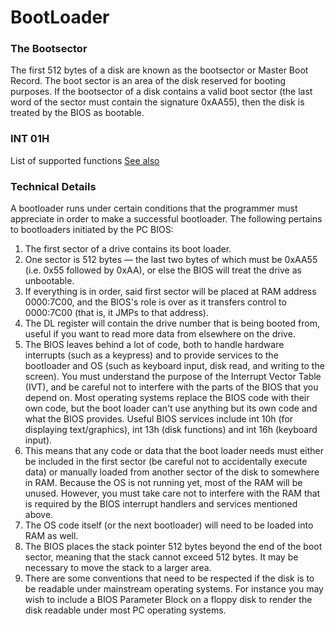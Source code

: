 # BootLoader

### The Bootsector

The first 512 bytes of a disk are known as the bootsector or Master Boot
Record. The boot sector is an area of the disk reserved for booting
purposes. If the bootsector of a disk contains a valid boot sector (the
last word of the sector must contain the signature 0xAA55), then the disk is
treated by the BIOS as bootable.


### INT 01H

List of supported functions [See also](https://en.wikipedia.org/wiki/INT_10H)

### Technical Details

A bootloader runs under certain conditions that the programmer must appreciate
in order to make a successful bootloader. The following pertains to
bootloaders initiated by the PC BIOS:

1. The first sector of a drive contains its boot loader.
2. One sector is 512 bytes — the last two bytes of which must be 0xAA55
(i.e. 0x55 followed by 0xAA), or else the BIOS will treat the drive as
unbootable.
3. If everything is in order, said first sector will be placed at RAM address
0000:7C00, and the BIOS's role is over as it transfers control to 0000:7C00
(that is, it JMPs to that address).
4. The DL register will contain the drive number that is being booted from,
useful if you want to read more data from elsewhere on the drive.
5. The BIOS leaves behind a lot of code, both to handle hardware interrupts
(such as a keypress) and to provide services to the bootloader and OS (such
as keyboard input, disk read, and writing to the screen). You must understand
the purpose of the Interrupt Vector Table (IVT), and be careful not to
interfere with the parts of the BIOS that you depend on. Most operating
systems replace the BIOS code with their own code, but the boot loader can't
use anything but its own code and what the BIOS provides. Useful BIOS services
include int 10h (for displaying text/graphics), int 13h (disk functions) and
int 16h (keyboard input).
6. This means that any code or data that the boot loader needs must either be
included in the first sector (be careful not to accidentally execute data) or
manually loaded from another sector of the disk to somewhere in RAM. Because
the OS is not running yet, most of the RAM will be unused. However, you must
take care not to interfere with the RAM that is required by the BIOS interrupt
handlers and services mentioned above.
7. The OS code itself (or the next bootloader) will need to be loaded into RAM
as well.
8. The BIOS places the stack pointer 512 bytes beyond the end of the boot
sector, meaning that the stack cannot exceed 512 bytes. It may be necessary
to move the stack to a larger area.
9. There are some conventions that need to be respected if the disk is to be
readable under mainstream operating systems. For instance you may wish to
include a BIOS Parameter Block on a floppy disk to render the disk readable
under most PC operating systems.
